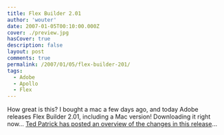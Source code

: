 ```yaml
---
title: Flex Builder 2.01
author: 'wouter'
date: 2007-01-05T00:10:00.000Z
cover: ./preview.jpg
hasCover: true
description: false
layout: post
comments: true
permalink: /2007/01/05/flex-builder-201/
tags:
  - Adobe
  - Apollo
  - Flex
---
```

How great is this? I bought a mac a few days ago, and today Adobe releases Flex Builder 2.01, including a Mac version! Downloading it right now… [Ted Patrick has posted an overview of the changes in this release][1]…

 [1]: http://www.onflex.org/ted/2007/01/1-one-solid-flex-release-201.php